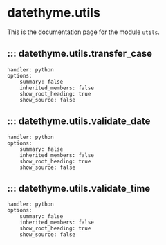 # datethyme.utils

This is the documentation page for the module `utils`.

## ::: datethyme.utils.transfer_case
    handler: python
    options:
        summary: false
        inherited_members: false
        show_root_heading: true
        show_source: false

## ::: datethyme.utils.validate_date
    handler: python
    options:
        summary: false
        inherited_members: false
        show_root_heading: true
        show_source: false

## ::: datethyme.utils.validate_time
    handler: python
    options:
        summary: false
        inherited_members: false
        show_root_heading: true
        show_source: false
